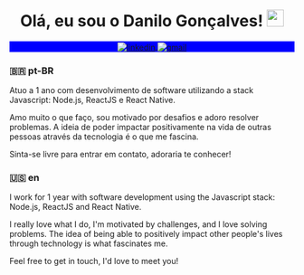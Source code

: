 <h1 align="center">Olá, eu sou o Danilo Gonçalves! <img src="https://raw.githubusercontent.com/kaueMarques/kaueMarques/master/hi.gif" width="30px"></h1>

<p align="center" style="background:blue">
  <a href="https://www.linkedin.com/in/goncadanilo/" target="_blank">
    <img align="center" src="https://img.shields.io/badge/-goncadanilo-0a66c2?style=flat-square&logo=Linkedin&logoColor=white" alt="linkedin"/>
  </a>
  <a href="mailto:gonca.danilo@gmail.com">
    <img align="center" src="https://img.shields.io/badge/-gonca.danilo-0a66c2?style=flat-square&logo=Gmail&logoColor=white" alt="gmail"/>
  </a>
</p>

<!-- <img align="right" width="280em" src="https://tenor.com/view/cat-robot-gif-13094241.gif"/> -->

  
<h3>🇧🇷 pt-BR</h3>

Atuo a 1 ano com desenvolvimento de software utilizando a stack Javascript: Node.js, ReactJS e React Native.

Amo muito o que faço, sou motivado por desafios e adoro resolver problemas. A ideia de poder impactar positivamente na vida de outras pessoas através da tecnologia é o que me fascina.

Sinta-se livre para entrar em contato, adoraria te conhecer!


<h3>🇺🇸 en</h3>

I work for 1 year with software development using the Javascript stack: Node.js, ReactJS and React Native.

<!-- <img align="right" width="280em" src="https://tenor.com/view/impulso-impulser-remote-work-remote-dev-gif-16996553.gif"/> -->

I really love what I do, I'm motivated by challenges, and I love solving problems. The idea of being able to positively impact other people's lives through technology is what fascinates me.

Feel free to get in touch, I'd love to meet you!
